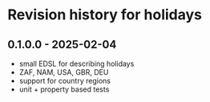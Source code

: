 # Revision history for holidays

## **0.1.0.0** - 2025-02-04
- small EDSL for describing holidays
- ZAF, NAM, USA, GBR, DEU
- support for country regions
- unit + property based tests
